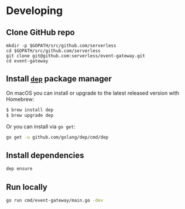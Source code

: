 # Developing

## Clone GitHub repo

```
mkdir -p $GOPATH/src/github.com/serverless
cd $GOPATH/src/github.com/serverless
git clone git@github.com:serverless/event-gateway.git
cd event-gateway
```

## Install [`dep`](https://github.com/golang/dep) package manager

On macOS you can install or upgrade to the latest released version with Homebrew:

```sh
$ brew install dep
$ brew upgrade dep
```

Or you can install via `go get`:

```sh
go get -u github.com/golang/dep/cmd/dep
```

## Install dependencies

```sh
dep ensure
```

## Run locally

```sh
go run cmd/event-gateway/main.go -dev
```